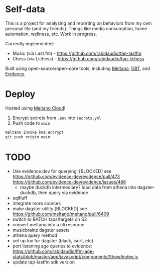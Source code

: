 # Self-data

This is a project for analyzing and reporting on behaviors from my own personal life (and my friends). Things like
media consumption, home automation, wellness, etc. Work in progress.

Currently implemented:

- Music (via Last.fm) - https://github.com/rabidaudio/tap-lastfm
- Chess (via Lichess) - https://github.com/rabidaudio/tap-lichess

Built using open-source/open-core tools, including [Meltano](https://meltano.com), [DBT](https://getdbt.com), and [Evidence](https://evidence.dev).

# Deploy

Hosted using [Meltano Cloud](https://meltano.com/cloud/)!

1. Encrypt secrets from `.env` into `secrets.yml`
2. Push code to `main`

```bash
meltano invoke kms:encrypt
git push origin main
```

# TODO

- Use evidence.dev for querying: [BLOCKED] see https://github.com/evidence-dev/evidence/pull/473 https://github.com/evidence-dev/evidence/issues/486
  - maybe duckdb intermediary? load data from athena into dagster-duckdb, then query via evidence
- sqlfluff
- integrate more sources
- make dagster utility [BLOCKED] see https://github.com/meltano/meltano/pull/6409
- switch to BATCH taps/targets on S3
- convert meltano into a cli resource
- musicbrainz dagster assets
- athena query method
- set up tox for dagster (black, isort, etc)
- port listening age queries to evidence: https://github.com/rabidaudio/lfm-age-stats/blob/master/app/javascript/components/Show/index.js
- update tap-lastfm sdk version

